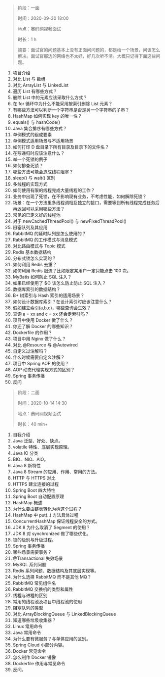 > 阶段：一面
>
> 时间：2020-09-30 18:00
>
> 地点：赛码网视频面试
>
> 时长：1 h
>
> 摘要：面试官的问题基本上没有正面问问题的，都是给一个场景，问该怎么解决。面试官那边的网络也不太好，好几次听不清。大概只记得下面这些问题。
>

1. 项目介绍
2. 对比 List 与 数组
3. 对比 ArrayList 与 LinkedList
4. 遍历 List 有哪些方式？
5. 删除 List 中的元素应该采取什么方式？
6. 在 for 循环中为什么不能采用按索引删除 List 元素？
7. 有哪些方法可以判断一个字符串是否是另一个字符串的子串？
8. HashMap 如何实现 key 的唯一性？
9. equals() 与 hashCode()
10. Java 集合排序有哪些方式？
11. 单例模式的组成要素
12. 单例模式适用场景与不适用场景
13. 如何打印 D 盘目录下所有目录及目录下的文件名？
14. 在写递归时应该注意什么？
15. 举一个死锁的例子
16. 如何排查死锁？
17. 哪些方法可能会造成线程阻塞？
18. sleep() 与 wait() 区别
19. 多线程的实现方式
20. 如何使用有限的线程完成大量线程的工作？
21. 业务中出现了死锁，在不影响现有业务，不考虑性能，如何解除死锁？
22. 场景：在一个方法里多线程调相互独立的接口，需要等到所有线程完成任务后再返回可以采用哪些方法？
23. 常见的已定义好的线程池
24. 对于 newCachedThreadPool() 与 newFixedThreadPool()
25. 阻塞队列及其应用
26. RabbitMQ 的延时队列是怎么使用的？
27. RabbitMQ 的工作模式与消息模式
28. 对比路由模式与 Topic 模式
29. Redis 基本数据结构
30. 分布式锁怎么实现的？
31. 如何利用 Redis 去重？
32. 如何利用 Redis 限流？比如限定某用户一定只能点击 100 次。
33. MyBatis 如何防止 SQL 注入？
34. 如果已经使用了 ${} 该怎么防止防止 SQL 注入？
35. 数据库索引的数据结构？
36. B+ 树索引与 Hash 索引的适用场景？
37. 如何设计数据库索引？在设计索引时应该注意什么？
38. 假如建立索引(a,b,c)，哪些查询会生效？
39. 查询 a = xx and c = xx 还会走索引吗？
40. 项目中使用 Docker 做了什么？
41. 你还了解 Docker 的哪些知识？
42. Dockerfile 的作用？
43. 项目中用 Nginx 做了什么？
44. 对比 @Resource 与 @Autowired
45. 自定义过注解吗？
46. 什么时候需要自定义注解？
47. 项目中 Spring AOP 的使用？
48. AOP 动态代理实现方式的区别？
49. Spring 事务传播
50. 反问

> 阶段：二面
>
> 时间：2020-10-14 14:30
>
> 地点：赛码网视频面试
>
> 时长：40 min+

1. 自我介绍
2. Java 泛型、好处、缺点。
3. volatile 特性、底层实现原理。
4. Java IO 分类
5. BIO、NIO、AIO。
6. Java 8 新特性
7. Java 8 Stream 的应用、作用、常用的方法。
8. HTTP 与 HTTPS 对比
9. HTTPS 建立连接的过程
10. Spring Boot 四大特性
11. Spring Boot 自动配置原理
12. HashMap 概述
13. 为什么要由链表转化为树这个过程？
14. HashMap 中 put(..) 方法具体过程
15. ConcurrentHashMap 保证线程安全的方式。
16. JDK 8 为什么取消了 Segment 的使用？
17. JDK 8 对 synchronized 做了哪些优化。
18. 锁的级别与升级过程。
19. Spring 事务传播
20. 哪些场景需要事务？
21. @Transactional 失效场景
22. MySQL 系列问题
23. Redis 系列问题、数据结构及其底层实现等。
24. 为什么选择 RabbitMQ 而不是其他 MQ？
25. RabbitMQ 常见组件名
26. RabbitMQ 交换机的类型和属性
27. 线程与进程的区别
28. 常用的线程池及项目中线程池的使用
29. 阻塞队列的类型
30. 对比 ArrayBlockingQueue 与 LinkedBlockingQueue
31. 知道哪些垃圾收集器？
32. Linux 常用命令
33. Java 常用命令
34. 为什么要有微服务？与单体应用的区别。
35. Spring Cloud 小部分内容。
36. Docker 常见命令
37. 怎么制作 Docker 镜像
38. Dockerfile 作用与常见命令
39. 反问。